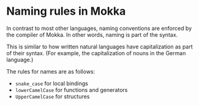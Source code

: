 Naming rules in Mokka
=====================

In contrast to most other languages, naming conventions are enforced by the compiler of Mokka. In other words, naming is part of the syntax.

This is similar to how written natural languages have capitalization as part of their syntax. (For example, the capitalization of nouns in the German language.)

The rules for names are as follows:

-	`snake_case` for local bindings
-	`lowerCamelCase` for functions and generators
-	`UpperCamelCase` for structures
